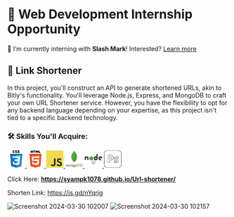 # 🌟 Web Development Internship Opportunity
🚀 I’m currently interning with <b>Slash Mark</b>! Interested? <a href="https://slashmark.cloud/">Learn more</a>

<h2>🎯 Link Shortener</h2>
In this project, you'll construct an API to generate shortened URLs, akin to Bitly's functionality. You'll leverage Node.js, Express, and MongoDB to craft your own URL Shortener service. However, you have the flexibility to opt for any backend language depending on your expertise, as this project isn't tied to a specific backend technology.

<h3 align="left">🛠️ Skills You'll Acquire:</h3>

<p align="left"> <a href="https://www.w3schools.com/css/" target="_blank" rel="noreferrer"> <img src="https://raw.githubusercontent.com/devicons/devicon/master/icons/css3/css3-original-wordmark.svg" alt="css3" width="40" height="40"/> </a> <a href="https://www.w3.org/html/" target="_blank" rel="noreferrer"> <img src="https://raw.githubusercontent.com/devicons/devicon/master/icons/html5/html5-original-wordmark.svg" alt="html5" width="40" height="40"/> </a> <a href="https://developer.mozilla.org/en-US/docs/Web/JavaScript" target="_blank" rel="noreferrer"> <img src="https://raw.githubusercontent.com/devicons/devicon/master/icons/javascript/javascript-original.svg" alt="javascript" width="40" height="40"/> </a> <a href="https://www.mongodb.com/" target="_blank" rel="noreferrer"> <img src="https://raw.githubusercontent.com/devicons/devicon/master/icons/mongodb/mongodb-original-wordmark.svg" alt="mongodb" width="40" height="40"/> </a> <a href="https://nodejs.org" target="_blank" rel="noreferrer"> <img src="https://raw.githubusercontent.com/devicons/devicon/master/icons/nodejs/nodejs-original-wordmark.svg" alt="nodejs" width="40" height="40"/> </a> <a href="https://www.photoshop.com/en" target="_blank" rel="noreferrer"> <img src="https://raw.githubusercontent.com/devicons/devicon/master/icons/photoshop/photoshop-line.svg" alt="photoshop" width="40" height="40"/> </a> </p>


Click Here: **https://syampk1078.github.io/Url-shortener/**

Shorten Link: https://is.gd/nYqrig

![Screenshot 2024-03-30 102007](https://github.com/Syampk1078/Url-shortener/assets/119304851/d7061e78-4979-471f-bfca-09259a2e10fd)
![Screenshot 2024-03-30 102157](https://github.com/Syampk1078/Url-shortener/assets/119304851/3975f005-4656-4ac8-8c8b-b47578898312)
